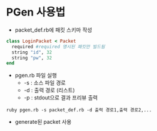 PGen 사용법
====

* packet_def.rb에 패킷 스키마 작성
```Ruby
class LoginPacket < Packet
  required #required 명시된 패킷만 빌드됨
  string "id", 32
  string "pw", 32
end
```
* pgen.rb 파일 실행
  * -s : 소스 파일 경로
  * -d : 출력 경로 (리스트)
  * -p : stdout으로 결과 프리뷰 출력
```
ruby pgen.rb -s packet_def.rb -d 출력 경로1,출력 경로2,...
```
* generate된 packet 사용

